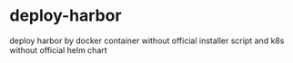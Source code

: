 # deploy-harbor
deploy harbor by docker container without official installer script and k8s without official helm chart
